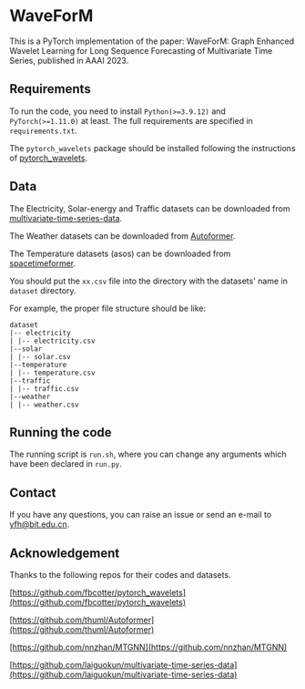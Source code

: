 # WaveForM

This is a PyTorch implementation of the paper: WaveForM: Graph Enhanced Wavelet Learning for Long Sequence Forecasting of Multivariate Time Series, published in AAAI 2023.

## Requirements

To run the code, you need to install `Python(>=3.9.12)` and `PyTorch(>=1.11.0)` at least. The full requirements are specified in `requirements.txt`.

The `pytorch_wavelets` package should be installed following the instructions of [pytorch_wavelets](https://github.com/fbcotter/pytorch_wavelets).

## Data

The Electricity, Solar-energy and Traffic datasets can be downloaded from [multivariate-time-series-data](https://github.com/laiguokun/multivariate-time-series-data).

The Weather datasets can be downloaded from [Autoformer](https://github.com/thuml/Autoformer).

The Temperature datasets (asos) can be downloaded from [spacetimeformer](https://github.com/QData/spacetimeformer).

You should put the `xx.csv` file into the directory with the datasets' name in `dataset` directory.

For example, the proper file structure should be like:
```
dataset
|-- electricity
| |-- electricity.csv
|--solar
| |-- solar.csv
|--temperature
| |-- temperature.csv
|--traffic
| |-- traffic.csv
|--weather
| |-- weather.csv
```

## Running the code

The running script is `run.sh`, where you can change any arguments which have been declared in `run.py`.

## Contact

If you have any questions, you can raise an issue or send an e-mail to yfh@bit.edu.cn.

## Acknowledgement

Thanks to the following repos for their codes and datasets.

[https://github.com/fbcotter/pytorch_wavelets](https://github.com/fbcotter/pytorch_wavelets)

[https://github.com/thuml/Autoformer](https://github.com/thuml/Autoformer)

[https://github.com/nnzhan/MTGNN](https://github.com/nnzhan/MTGNN)

[https://github.com/laiguokun/multivariate-time-series-data](https://github.com/laiguokun/multivariate-time-series-data)


